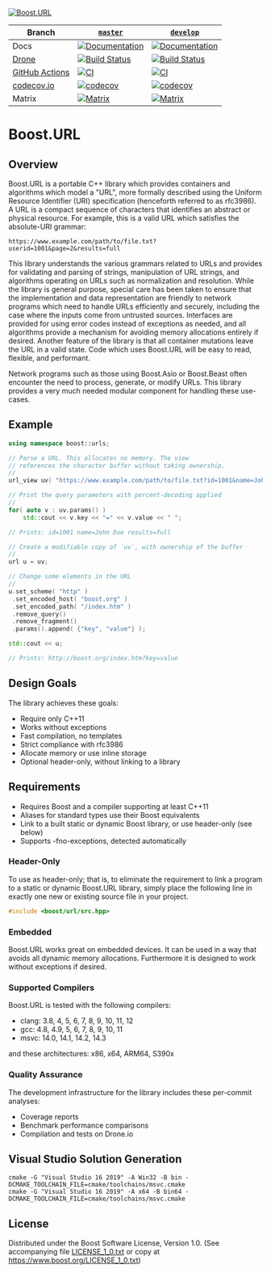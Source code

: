 [![Boost.URL](https://raw.githubusercontent.com/vinniefalco/url/master/doc/images/repo-logo.png)](https://www.boost.org/doc/libs/master/libs/url/doc/html/)

Branch          | [`master`](https://github.com/boostorg/url/tree/master)                                                                                             | [`develop`](https://github.com/boostorg/url/tree/develop) |
--------------- |-----------------------------------------------------------------------------------------------------------------------------------------------------| ------------------------------------------------------------- |
Docs            | [![Documentation](https://img.shields.io/badge/docs-master-brightgreen.svg)](https://www.boost.org/doc/libs/master/libs/url/doc/html/)                                             | [![Documentation](https://img.shields.io/badge/docs-develop-brightgreen.svg)](https://www.boost.org/doc/libs/develop/libs/url/doc/html/)
[Drone](https://drone.io/) | [![Build Status](https://drone.cpp.al/api/badges/boostorg/url/status.svg?ref=refs/heads/master)](https://drone.cpp.al/boostorg/url)                 | [![Build Status](https://drone.cpp.al/api/badges/boostorg/url/status.svg?ref=refs/heads/develop)](https://drone.cpp.al/boostorg/url)
[GitHub Actions](https://github.com/) | [![CI](https://github.com/boostorg/url/actions/workflows/ci.yml/badge.svg?branch=master)](https://github.com/boostorg/url/actions/workflows/ci.yml) | [![CI](https://github.com/boostorg/url/actions/workflows/ci.yml/badge.svg?branch=develop)](https://github.com/boostorg/url/actions/workflows/ci.yml)
[codecov.io](https://codecov.io) | [![codecov](https://codecov.io/gh/boostorg/url/branch/master/graph/badge.svg)](https://codecov.io/gh/boostorg/url/branch/master)                    | [![codecov](https://codecov.io/gh/boostorg/url/branch/develop/graph/badge.svg)](https://codecov.io/gh/boostorg/url/branch/develop)
Matrix          | [![Matrix](https://img.shields.io/badge/matrix-master-brightgreen.svg)](http://www.boost.org/development/tests/master/developer/url.html)           | [![Matrix](https://img.shields.io/badge/matrix-develop-brightgreen.svg)](http://www.boost.org/development/tests/develop/developer/url.html)

# Boost.URL

## Overview

Boost.URL is a portable C++ library which provides containers and algorithms
which model a "URL", more formally described using the Uniform Resource
Identifier (URI) specification (henceforth referred to as rfc3986). A URL
is a compact sequence of characters that identifies an abstract or physical
resource. For example, this is a valid URL which satisfies the
absolute-URI grammar:

```
https://www.example.com/path/to/file.txt?userid=1001&page=2&results=full
```

This library understands the various grammars related to URLs and provides
for validating and parsing of strings, manipulation of URL strings, and
algorithms operating on URLs such as normalization and resolution. While
the library is general purpose, special care has been taken to ensure that
the implementation and data representation are friendly to network programs
which need to handle URLs efficiently and securely, including the case where
the inputs come from untrusted sources. Interfaces are provided for using
error codes instead of exceptions as needed, and all algorithms provide a
mechanism for avoiding memory allocations entirely if desired. Another
feature of the library is that all container mutations leave the URL in
a valid state. Code which uses Boost.URL will be easy to read, flexible,
and performant.

Network programs such as those using Boost.Asio or Boost.Beast often
encounter the need to process, generate, or modify URLs. This library
provides a very much needed modular component for handling these
use-cases.

## Example
```cpp
using namespace boost::urls;

// Parse a URL. This allocates no memory. The view
// references the character buffer without taking ownership.
//
url_view uv( "https://www.example.com/path/to/file.txt?id=1001&name=John%20Doe&results=full" );

// Print the query parameters with percent-decoding applied
//
for( auto v : uv.params() )
    std::cout << v.key << "=" << v.value << " ";

// Prints: id=1001 name=John Doe results=full

// Create a modifiable copy of `uv`, with ownership of the buffer
//
url u = uv;

// Change some elements in the URL
//
u.set_scheme( "http" )
 .set_encoded_host( "boost.org" )
 .set_encoded_path( "/index.htm" )
 .remove_query()
 .remove_fragment()
 .params().append( {"key", "value"} );

std::cout << u;

// Prints: http://boost.org/index.htm?key=value
```

## Design Goals

The library achieves these goals:

* Require only C++11
* Works without exceptions
* Fast compilation, no templates
* Strict compliance with rfc3986
* Allocate memory or use inline storage
* Optional header-only, without linking to a library

## Requirements

* Requires Boost and a compiler supporting at least C++11
* Aliases for standard types use their Boost equivalents
* Link to a built static or dynamic Boost library, or use header-only (see below)
* Supports -fno-exceptions, detected automatically

### Header-Only

To use as header-only; that is, to eliminate the requirement to
link a program to a static or dynamic Boost.URL library, simply
place the following line in exactly one new or existing source
file in your project.
```cpp
#include <boost/url/src.hpp>
```

### Embedded

Boost.URL works great on embedded devices. It can be used in a way
that avoids all dynamic memory allocations. Furthermore it is designed 
to work without exceptions if desired.

### Supported Compilers

Boost.URL is tested with the following compilers:

* clang: 3.8, 4, 5, 6, 7, 8, 9, 10, 11, 12
* gcc: 4.8, 4.9, 5, 6, 7, 8, 9, 10, 11
* msvc: 14.0, 14.1, 14.2, 14.3

and these architectures: x86, x64, ARM64, S390x

### Quality Assurance

The development infrastructure for the library includes
these per-commit analyses:

* Coverage reports
* Benchmark performance comparisons
* Compilation and tests on Drone.io

## Visual Studio Solution Generation

    cmake -G "Visual Studio 16 2019" -A Win32 -B bin -DCMAKE_TOOLCHAIN_FILE=cmake/toolchains/msvc.cmake
    cmake -G "Visual Studio 16 2019" -A x64 -B bin64 -DCMAKE_TOOLCHAIN_FILE=cmake/toolchains/msvc.cmake

## License

Distributed under the Boost Software License, Version 1.0.
(See accompanying file [LICENSE_1_0.txt](LICENSE_1_0.txt) or copy at
https://www.boost.org/LICENSE_1_0.txt)

